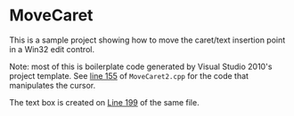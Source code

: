 # MoveCaret

This is a sample project showing how to move the caret/text insertion point in a Win32 edit control.

Note: most of this is boilerplate code generated by Visual Studio 2010's project template. See [line 155](https://github.com/dtb/MoveCaret/blob/master/MoveCaret2/MoveCaret2.cpp#L155) of `MoveCaret2.cpp` for the code that manipulates the cursor.

The text box is created on [Line 199](https://github.com/dtb/MoveCaret/blob/master/MoveCaret2/MoveCaret2.cpp#L199) of the same file.

